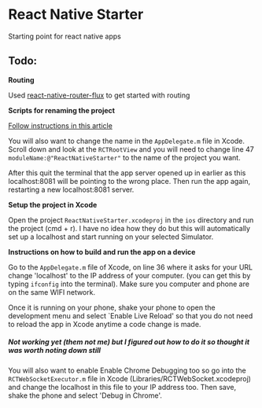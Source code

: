 # React Native Starter

Starting point for react native apps

## Todo:

**Routing**

Used [react-native-router-flux](https://github.com/aksonov/react-native-router-flux) to get started with routing

**Scripts for renaming the project**

[Follow instructions in this article](http://jslim.net/blog/2015/01/08/how-to-rename-xcode-project-thoroughly/)

You will also want to change the name in the ```AppDelegate.m``` file in Xcode. Scroll down and look at the ```RCTRootView``` and you will need to change line 47 ```moduleName:@"ReactNativeStarter"``` to the name of the project you want.  

After this quit the terminal that the app server opened up in earlier as this localhost:8081 will be pointing to the wrong place. Then run the app again, restarting a new localhost:8081 server.


**Setup the project in Xcode**

 Open the project ```ReactNativeStarter.xcodeproj``` in the ```ios``` directory and run the project (cmd + r). I have no idea how they do but this will automatically set up a localhost and start running on your selected Simulator.  

**Instructions on how to build and run the app on a device**

Go to the ```AppDelegate.m``` file of Xcode, on line 36 where it asks for your URL change 'localhost' to the IP address of your computer. (you can get this by typing `ifconfig` into the terminal). Make sure you computer and phone are on the same WIFI network.

Once it is running on your phone, shake your phone to open the development menu and select `Enable Live Reload' so that you do not need to reload the app in Xcode anytime a code change is made.

##### Not working yet (them not me) but I figured out how to do it so thought it was worth noting down still
You will also want to enable Enable Chrome Debugging too so go into the ```RCTWebSocketExecutor.m``` file in Xcode (Libraries/RCTWebSocket.xcodeproj) and change the localhost in this file to your IP address too. Then save, shake the phone and select 'Debug in Chrome'.


